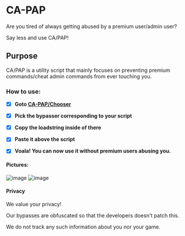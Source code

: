 # CA-PAP
Are you tired of always getting abused by a premium user/admin user?

Say less and use CA/PAP!

## Purpose
CA/PAP is a utility script that mainly focuses on preventing premium commands/cheat admin commands from ever touching you.

### How to use:
- [x] **Goto [CA-PAP/Chooser](https://github.com/Empire4946/CA-PAP/tree/main/Chooser)**

- [x] **Pick the bypasser corresponding to your script**

- [x] **Copy the loadstring inside of there**

- [x] **Paste it above the script**

- [x] **Voala! You can now use it without premium users abusing you.**

#### Pictures:
![image](https://user-images.githubusercontent.com/104152235/206764372-f628ed4a-fb7e-4521-b23c-688cb27b71d7.png)
![image](https://user-images.githubusercontent.com/104152235/206764418-53d32395-97ca-46b0-a45a-62e64430f024.png)


#### Privacy
We value your privacy!

Our bypasses are obfuscated so that the developers doesn't patch this.

We do not track any such information about you nor your game.
